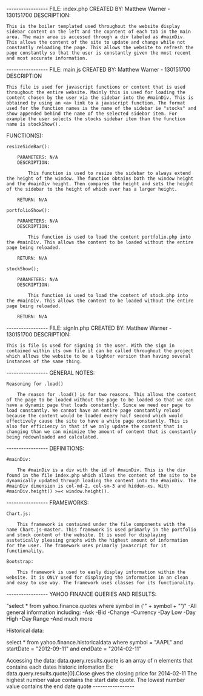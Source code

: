 *-----------------*
FILE: index.php
CREATED BY: Matthew Warner - 130151700
DESCRIPTION:
	
	This is the boiler templated used throughout the website display sidebar content on the left and the copntent of each tab in the main area. The main area is accessed through a div labeled as #mainDiv. This allows the content of the site to update and change while not constantly reloading the page. This allows the website to refresh the page constantly so that the user is constantly given the most recent and most accurate information.

*-----------------*
FILE: main.js
CREATED BY: Matthew Warner - 130151700
DESCRIPTION

	This file is used for javascript functions or content that is used throughout the entire website. Mainly this is used for loading the content chosen by the user via the sidebar into the #mainDiv. This is obtained by using an <a> link to a javascript function. The format used for the function names is the name of the sidebar ie "stocks" and show appended behind the name of the selected sidebar item. For example the user selects the stocks sidebar item than the function name is stockShow().

FUNCTION(S):

	resizeSideBar():

		PARAMETERS: N/A
		DESCRIPTION:

			This function is used to resize the sidebar to always extend the height of the window. The function obtains both the window height and the #mainDiv height. Then compares the height and sets the height of the sidebar to the height of which ever has a larger height.

		RETURN: N/A

	portfolioShow():

		PARAMETERS: N/A
		DESCRIPTION:

			This function is used to load the content portfolio.php into the #mainDiv. This allows the content to be loaded without the entire page being reloaded.

		RETURN: N/A

	stockShow();

		PARAMETERS: N/A
		DESCRIPTION:

			This function is used to load the content of stock.php into the #mainDiv. This allows the content to be loaded without the entire page being reloaded.

		RETURN: N/A

*-----------------*
FILE: signIn.php
CREATED BY: Matthew Warner - 130151700
DESCRIPTION:
	
	This is file is used for signing in the user. With the sign in contained within its own file it can be called throughout the project which allows the website to be a lighter version than having several instances of the same thing.

*-----------------*
GENERAL NOTES:

	Reasoning for .load()

		The reason for .load() is for two reasons. This allows the content of the page to be loaded without the page to be loaded so that we can have a dynamic page that loads constantly. Since we need our page to load constantly. We cannot have an entire page constantly reload because the content would be loaded every half second which would effectively cause the site to have a white page constantly. This is also for efficiency in that if we only update the content that is changing than we can minimize the amount of content that is constantly being redownloaded and calculated.

*-----------------*
DEFINITIONS:

	#mainDiv:

		The #mainDiv is a div with the id of #mainDiv. This is the div found in the file index.php which allows the content of the site to be dynamically updated through loading the content into the #mainDiv. The #mainDiv dimension is col-md-2, col-sm-3 and hidden-xs. With #mainDiv.height() >=< window.height().

*-----------------*
FRAMEWORKS:

	Chart.js:

		This framework is contained under the file components with the name Chart.js-master. This framework is used primarly in the portfolio and stock content of the website. It is used for displaying asstetically pleasing graphs with the highest amount of information for the user. The framework uses primarly javascript for it functionality.

	Bootstrap:

		This framework is used to easly display information within the website. It is ONLY used for displaying the information in an clean and easy to use way. The framework uses classes for its functionality. 
		

*-----------------*
YAHOO FINANCE QUERIES AND RESULTS:

"select * from yahoo.finance.quotes where symbol in ('" + symbol + "')"
	-All general information including:
	-Ask
	-Bid
	-Change
	-Currency
	-Day Low
	-Day High
	-Day Range
	-And much more

Historical data:

select * from   yahoo.finance.historicaldata
         where  symbol    = "AAPL"
         and    startDate = "2012-09-11"
         and    endDate   = "2014-02-11"
         
Accessing the data: data.query.results.quote is an array of n elements that contains each dates historic infomation
Ex: data.query.results.quote[0].Close gives the closing price for 2014-02-11
The highest number value contains the start date quote. The lowest number value contains the end date quote
*-----------------*
